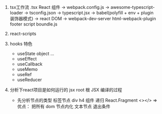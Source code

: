 1. tsx工作流
.tsx React 组件 -> webpack.config.js 
-> awesome-typescript-loader -> tsconfig.json -> typescript.jsx 
-> babel(polyfill + env + plugin 装饰器模式) -> react DOM 
-> webpack-dev-server html-webpack-plugin footer script boundle.js

2. react-scripts

3. hooks 特色
    - useState
        object ...
    - useEffect
    - useCallback
    - useMemo
    - useRef
    - useReducer

4. 分析下react项目是如何运行的
    jsx
    root 根
    JSX 编译的过程
    - 先分析节点的类型
        标签节点 div h4
        组件 递归
        React.Fragment <></> => 优点： 把所有 dom 节点内化
        文本节点 退出条件